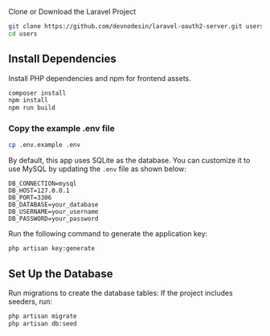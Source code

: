 
Clone or Download the Laravel Project

```bash
git clone https://github.com/devnodesin/laravel-oauth2-server.git users
cd users
```

## Install Dependencies

Install PHP dependencies and npm for frontend assets.

```bash
composer install
npm install
npm run build
```

### Copy the example .env file

```bash
cp .env.example .env
```

By default, this app uses SQLite as the database. You can customize it to use MySQL by updating the `.env` file as shown below:

```env
DB_CONNECTION=mysql
DB_HOST=127.0.0.1
DB_PORT=3306
DB_DATABASE=your_database
DB_USERNAME=your_username
DB_PASSWORD=your_password
```

Run the following command to generate the application key:

```bash
php artisan key:generate
```

## Set Up the Database

Run migrations to create the database tables:
If the project includes seeders, run:

```bash
php artisan migrate
php artisan db:seed
```
